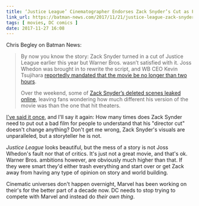 ```yaml
---
title: ‘Justice League’ Cinematographer Endorses Zack Snyder’s Cut as Fan Petition Crosses 75,000 Signatures
link_url: https://batman-news.com/2017/11/21/justice-league-zack-snyder-cut-fan-petition/
tags: [ movies, DC comics ]
date: 2017-11-27 16:08
---
```

Chris Begley on Batman News:

> By now you know the story: Zack Snyder turned in a cut of Justice League earlier this year but Warner Bros. wasn’t satisfied with it. Joss Whedon was brought in to rewrite the script, and WB CEO Kevin Tsujihara [reportedly mandated that the movie be no longer than two hours](https://batman-news.com/2017/11/06/new-justice-league-details-wb-ceo-demanded-it-be-under-two-hours-plus-more-interesting-info/).
>
> Over the weekend, some of [Zack Snyder’s deleted scenes leaked online](https://batman-news.com/2017/11/18/deleted-justice-league-scene-shows-kiersey-clemons-as-iris-west-in-action-video/), leaving fans wondering how much different his version of the movie was than the one that hit theaters.

[I've said it once](http://smith.micro.blog/2017/11/21/how-many-times.html), and I'll say it again: How many times does Zack Synder need to put out a bad film for people to understand that his "director cut" doesn't change anything? Don't get me wrong, Zack Snyder's visuals are unparalleled, but a storyteller he is not.

*Justice League* looks beautiful, but the mess of a story is not Joss Whedon's fault nor that of critics. It's just not a great movie, and that's ok. Warner Bros. ambitions however, are obviously much higher than that. If they were smart they'd either trash everything and start over or get Zack away from having any type of opinion on story and world building.

Cinematic universes don't happen overnight, Marvel has been working on their's for the better part of a decade now. DC needs to stop trying to compete with Marvel and instead do *their own thing*.
